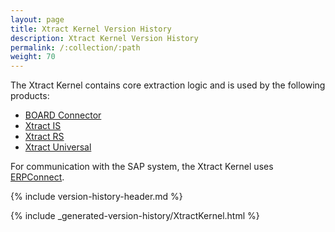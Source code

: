 ```yaml
---
layout: page
title: Xtract Kernel Version History
description: Xtract Kernel Version History
permalink: /:collection/:path
weight: 70
---
```


The Xtract Kernel contains core extraction logic and is used by the following products:
* [BOARD Connector](./board-connector-version-history)
* [Xtract IS](./xtract-is-version-history)
* [Xtract RS](./xtract-rs-version-history)
* [Xtract Universal](./xtract-universal-version-history)

For communication with the SAP system, the Xtract Kernel uses [ERPConnect](./erpconnect-version-history).

{% include version-history-header.md %}

{% include _generated-version-history/XtractKernel.html %}
